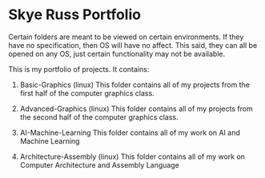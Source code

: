# Skye Russ Portfolio

Certain folders are meant to be viewed on certain environments. If they have no specification, then OS will have no affect. This said, they can all be opened on any OS, just
certain functionality may not be available.

This is my portfolio of projects. It contains:

1. Basic-Graphics (linux)
    This folder contains all of my projects from the first half of the computer graphics class.

2. Advanced-Graphics (linux)
    This folder contains all of my projects from the second half of the computer graphics class.

3. AI-Machine-Learning
    This folder contains all of my work on AI and Machine Learning

4. Architecture-Assembly (linux)
    This folder contains all of my work on Computer Architecture and Assembly Language